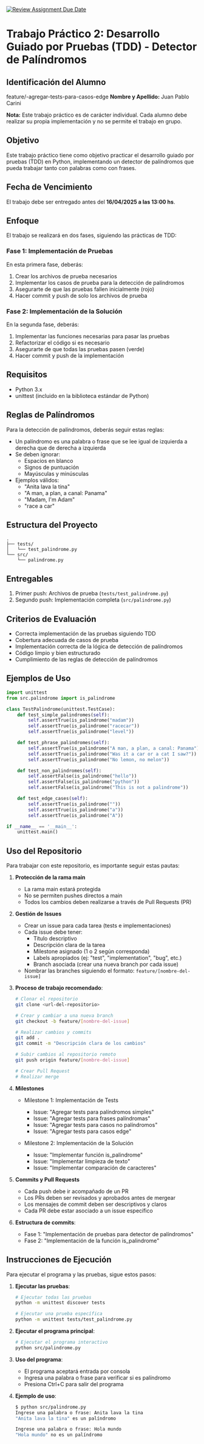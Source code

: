 [![Review Assignment Due Date](https://classroom.github.com/assets/deadline-readme-button-22041afd0340ce965d47ae6ef1cefeee28c7c493a6346c4f15d667ab976d596c.svg)](https://classroom.github.com/a/JovkJbhN)
# Trabajo Práctico 2: Desarrollo Guiado por Pruebas (TDD) - Detector de Palíndromos

## Identificación del Alumno
feature/-agregar-tests-para-casos-edge
**Nombre y Apellido:** Juan Pablo Carini

**Nota:** Este trabajo práctico es de carácter individual. Cada alumno debe realizar su propia implementación y no se permite el trabajo en grupo.

## Objetivo
Este trabajo práctico tiene como objetivo practicar el desarrollo guiado por pruebas (TDD) en Python, implementando un detector de palíndromos que pueda trabajar tanto con palabras como con frases.

## Fecha de Vencimiento
El trabajo debe ser entregado antes del **16/04/2025 a las 13:00 hs**.

## Enfoque
El trabajo se realizará en dos fases, siguiendo las prácticas de TDD:

### Fase 1: Implementación de Pruebas
En esta primera fase, deberás:
1. Crear los archivos de prueba necesarios
2. Implementar los casos de prueba para la detección de palíndromos
3. Asegurarte de que las pruebas fallen inicialmente (rojo)
4. Hacer commit y push de solo los archivos de prueba

### Fase 2: Implementación de la Solución
En la segunda fase, deberás:
1. Implementar las funciones necesarias para pasar las pruebas
2. Refactorizar el código si es necesario
3. Asegurarte de que todas las pruebas pasen (verde)
4. Hacer commit y push de la implementación

## Requisitos
- Python 3.x
- unittest (incluido en la biblioteca estándar de Python)

## Reglas de Palíndromos
Para la detección de palíndromos, deberás seguir estas reglas:
- Un palíndromo es una palabra o frase que se lee igual de izquierda a derecha que de derecha a izquierda
- Se deben ignorar:
  - Espacios en blanco
  - Signos de puntuación
  - Mayúsculas y minúsculas
- Ejemplos válidos:
  - "Anita lava la tina"
  - "A man, a plan, a canal: Panama"
  - "Madam, I'm Adam"
  - "race a car"

## Estructura del Proyecto
```
.
├── tests/
│   └── test_palindrome.py
└── src/
    └── palindrome.py
```

## Entregables
1. Primer push: Archivos de prueba (`tests/test_palindrome.py`)
2. Segundo push: Implementación completa (`src/palindrome.py`)

## Criterios de Evaluación
- Correcta implementación de las pruebas siguiendo TDD
- Cobertura adecuada de casos de prueba
- Implementación correcta de la lógica de detección de palíndromos
- Código limpio y bien estructurado
- Cumplimiento de las reglas de detección de palíndromos

## Ejemplos de Uso
```python
import unittest
from src.palindrome import is_palindrome

class TestPalindrome(unittest.TestCase):
    def test_simple_palindromes(self):
        self.assertTrue(is_palindrome("madam"))
        self.assertTrue(is_palindrome("racecar"))
        self.assertTrue(is_palindrome("level"))

    def test_phrase_palindromes(self):
        self.assertTrue(is_palindrome("A man, a plan, a canal: Panama"))
        self.assertTrue(is_palindrome("Was it a car or a cat I saw?"))
        self.assertTrue(is_palindrome("No lemon, no melon"))

    def test_non_palindromes(self):
        self.assertFalse(is_palindrome("hello"))
        self.assertFalse(is_palindrome("python"))
        self.assertFalse(is_palindrome("This is not a palindrome"))

    def test_edge_cases(self):
        self.assertTrue(is_palindrome(""))
        self.assertTrue(is_palindrome("a"))
        self.assertTrue(is_palindrome("A"))

if __name__ == '__main__':
    unittest.main()
```

## Uso del Repositorio
Para trabajar con este repositorio, es importante seguir estas pautas:

1. **Protección de la rama main**
   - La rama main estará protegida
   - No se permiten pushes directos a main
   - Todos los cambios deben realizarse a través de Pull Requests (PR)

2. **Gestión de Issues**
   - Crear un issue para cada tarea (tests e implementaciones)
   - Cada issue debe tener:
     - Título descriptivo
     - Descripción clara de la tarea
     - Milestone asignado (1 o 2 según corresponda)
     - Labels apropiados (ej: "test", "implementation", "bug", etc.)
     - Branch asociada (crear una nueva branch por cada issue)
   - Nombrar las branches siguiendo el formato: `feature/[nombre-del-issue]`

3. **Proceso de trabajo recomendado**:
   ```bash
   # Clonar el repositorio
   git clone <url-del-repositorio>

   # Crear y cambiar a una nueva branch
   git checkout -b feature/[nombre-del-issue]

   # Realizar cambios y commits
   git add .
   git commit -m "Descripción clara de los cambios"

   # Subir cambios al repositorio remoto
   git push origin feature/[nombre-del-issue]

   # Crear Pull Request
   # Realizar merge
   ```

4. **Milestones**
   - Milestone 1: Implementación de Tests
     - Issue: "Agregar tests para palíndromos simples"
     - Issue: "Agregar tests para frases palíndromas"
     - Issue: "Agregar tests para casos no palíndromos"
     - Issue: "Agregar tests para casos edge"
   
   - Milestone 2: Implementación de la Solución
     - Issue: "Implementar función is_palindrome"
     - Issue: "Implementar limpieza de texto"
     - Issue: "Implementar comparación de caracteres"

5. **Commits y Pull Requests**
   - Cada push debe ir acompañado de un PR
   - Los PRs deben ser revisados y aprobados antes de mergear
   - Los mensajes de commit deben ser descriptivos y claros
   - Cada PR debe estar asociado a un issue específico

6. **Estructura de commits**:
   - Fase 1: "Implementación de pruebas para detector de palíndromos"
   - Fase 2: "Implementación de la función is_palindrome"

## Instrucciones de Ejecución
Para ejecutar el programa y las pruebas, sigue estos pasos:

1. **Ejecutar las pruebas**:
   ```bash
   # Ejecutar todas las pruebas
   python -m unittest discover tests

   # Ejecutar una prueba específica
   python -m unittest tests/test_palindrome.py
   ```

2. **Ejecutar el programa principal**:
   ```bash
   # Ejecutar el programa interactivo
   python src/palindrome.py
   ```

3. **Uso del programa**:
   - El programa aceptará entrada por consola
   - Ingresa una palabra o frase para verificar si es palíndromo
   - Presiona Ctrl+C para salir del programa

4. **Ejemplo de uso**:
   ```bash
   $ python src/palindrome.py
   Ingrese una palabra o frase: Anita lava la tina
   "Anita lava la tina" es un palíndromo
   
   Ingrese una palabra o frase: Hola mundo
   "Hola mundo" no es un palíndromo
   ```
